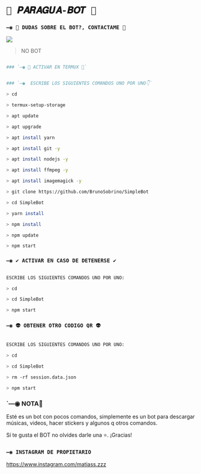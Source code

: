 # `💫 𝑷𝑨𝑹𝑨𝑮𝑼𝑨-𝑩𝑶𝑻 💫`

### `—◉ 👑 DUDAS SOBRE EL BOT?, CONTACTAME 👑`

<a href="http://wa.me/595985958156" target="blank"><img src="https://img.shields.io/badge/MATIAS-25D366?style=for-the-badge&logo=whatsapp&logoColor=white" /></a>

> NO BOT

```bash

### `—◉ 👾 ACTIVAR EN TERMUX 👾`


### `—◉  ESCRIBE LOS SIGUIENTES COMANDOS UNO POR UNO👇`

> cd

> termux-setup-storage

> apt update 

> apt upgrade 

> apt install yarn 

> apt install git -y

> apt install nodejs -y

> apt install ffmpeg -y

> apt install imagemagick -y

> git clone https://github.com/BrunoSobrino/SimpleBot

> cd SimpleBot

> yarn install

> npm install

> npm update

> npm start

```

### `—◉ ✔️ ACTIVAR EN CASO DE DETENERSE ✔️`

```bash

ESCRIBE LOS SIGUIENTES COMANDOS UNO POR UNO:

> cd 

> cd SimpleBot

> npm start

```

### `—◉ 👽 OBTENER OTRO CODIGO QR 👽`

```bash

ESCRIBE LOS SIGUIENTES COMANDOS UNO POR UNO:

> cd 

> cd SimpleBot

> rm -rf session.data.json

> npm start

```

###  `—◉  NOTA📝

Esté es un bot con pocos comandos, simplemente es un bot para descargar músicas, videos, hacer stickers y algunos q otros comandos.

Sí te gusta el BOT no olvides darle una ⭐. ¡Gracias!



### `—◉ INSTAGRAM DE PROPIETARIO`

https://www.instagram.com/matiass.zzz
